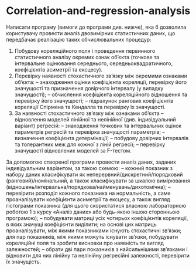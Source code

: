 Correlation-and-regression-analysis
===================================
Написати програму (вимоги до програми див. нижче), яка б дозволила користувачу провести аналіз двовимірних статистичних даних, що передбачає реалізацію таких обчислювальних процедур:
1.	Побудову кореляційного поля і проведення первинного статистичного аналізу окремих ознак об’єкта (точкове та інтервальне оцінювання середнього, середньоквадратичного, коефіцієнтів асиметрії та ексцесу).
2.	Перевірку наявності стохастичного зв’язку між окремими ознаками об’єкта:
–	знаходження оцінки коефіцієнта кореляції, перевірку його значущості та призначення довірчого інтервалу (у випадку значущості);
–	обчислення коефіцієнта кореляційного відношення та перевірку його значущості;
–	підрахунок рангових коефіцієнтів кореляції Спірмена та Кендалла та перевірку їх значущості.
3.	За наявності стохастичного зв’язку між ознаками об’єкта – відновлення моделей лінійної та нелінійної (див. індивідуальний варіант) регресій:
–	знаходження точкових та інтервальних оцінок параметрів регресій та перевірка значущості параметрів; 
–	визначення коефіцієнта детермінації;
–	побудову довірчих інтервалів та толерантних меж для кожної з ліній регресії; 
–	перевірку значущості відновлених моделей за F-тестом.

За допомогою створеної програми провести аналіз даних, заданих індивідуальним варіантом, за такою схемою:
–	кожний показник з набору даних класифікувати як неперервний/дискретний/порядковий (ранговий)/номінальний, а також класифікувати за шкалою вимірювання (відношень/інтервальна/порядкова/найменувань/дихотомічна);
–	перевірити розподіл кожного показника на нормальність, а саме проаналізувати коефіцієнти асиметрії та ексцесу, а також вигляд гістограми показника (для цього скористатися власною лабораторною роботою 1 з курсу «Аналіз даних» або будь-якою іншою сторонньою програмою);
–	побудувати матриці усіх чотирьох коефіцієнтів кореляції, в яких значущі коефіцієнти виділити; на основі цих матриць проаналізувати, між якими показниками існують стохастичні зв’язки; для пар показників, між якими можуть існувати зв’язки, побудувати кореляційні поля та зробити висновки про наявність ти вигляд залежностей;
–	обрати дві пари показників з найсильнішими зв’язками і відновити для них лінійну та нелінійну регресійні залежності, перевірити їх значущість.
